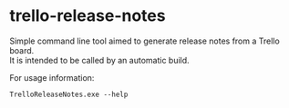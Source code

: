 trello-release-notes
====================
Simple command line tool aimed to generate release notes from a Trello board.  
It is intended to be called by an automatic build.

For usage information: 

    TrelloReleaseNotes.exe --help
